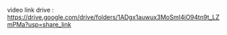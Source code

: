 video link drive : https://drive.google.com/drive/folders/1ADgx1auwux3MoSmI4iO94tn9t_LZmPMa?usp=share_link
